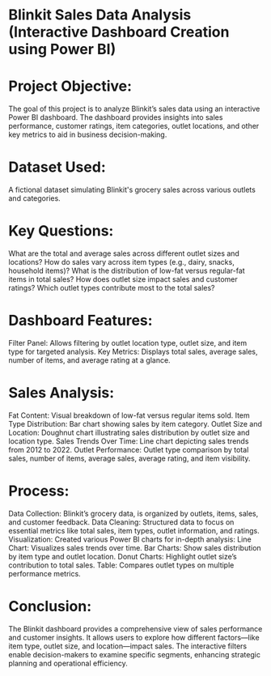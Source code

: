 # Blinkit Sales Data Analysis (Interactive Dashboard Creation using Power BI)
# Project Objective:
The goal of this project is to analyze Blinkit’s sales data using an interactive Power BI dashboard. The dashboard provides insights into sales performance, customer ratings, item categories, outlet locations, and other key metrics to aid in business decision-making.

# Dataset Used:
A fictional dataset simulating Blinkit's grocery sales across various outlets and categories.

# Key Questions:
What are the total and average sales across different outlet sizes and locations?
How do sales vary across item types (e.g., dairy, snacks, household items)?
What is the distribution of low-fat versus regular-fat items in total sales?
How does outlet size impact sales and customer ratings?
Which outlet types contribute most to the total sales?

# Dashboard Features:
Filter Panel: Allows filtering by outlet location type, outlet size, and item type for targeted analysis.
Key Metrics: Displays total sales, average sales, number of items, and average rating at a glance.

# Sales Analysis:
Fat Content: Visual breakdown of low-fat versus regular items sold.
Item Type Distribution: Bar chart showing sales by item category.
Outlet Size and Location: Doughnut chart illustrating sales distribution by outlet size and location type.
Sales Trends Over Time: Line chart depicting sales trends from 2012 to 2022.
Outlet Performance: Outlet type comparison by total sales, number of items, average sales, average rating, and item visibility.

# Process:
Data Collection: Blinkit’s grocery data, is organized by outlets, items, sales, and customer feedback.
Data Cleaning: Structured data to focus on essential metrics like total sales, item types, outlet information, and ratings.
Visualization: Created various Power BI charts for in-depth analysis:
Line Chart: Visualizes sales trends over time.
Bar Charts: Show sales distribution by item type and outlet location.
Donut Charts: Highlight outlet size’s contribution to total sales.
Table: Compares outlet types on multiple performance metrics.

# Conclusion:
The Blinkit dashboard provides a comprehensive view of sales performance and customer insights. It allows users to explore how different factors—like item type, outlet size, and location—impact sales. The interactive filters enable decision-makers to examine specific segments, enhancing strategic planning and operational efficiency.












